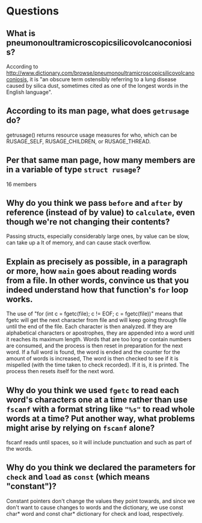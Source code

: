 # Questions

## What is pneumonoultramicroscopicsilicovolcanoconiosis?

According to http://www.dictionary.com/browse/pneumonoultramicroscopicsilicovolcanoconiosis, it is "an obscure term ostensibly referring to a lung disease caused by silica dust, sometimes cited as one of the longest words in the English language".

## According to its man page, what does `getrusage` do?

getrusage() returns resource usage measures for who, which can be RUSAGE_SELF, RUSAGE_CHILDREN, or RUSAGE_THREAD.

## Per that same man page, how many members are in a variable of type `struct rusage`?

16 members

## Why do you think we pass `before` and `after` by reference (instead of by value) to `calculate`, even though we're not changing their contents?

Passing structs, especially considerably large ones, by value can be slow, can take up a lt of memory, and can cause stack overflow.

## Explain as precisely as possible, in a paragraph or more, how `main` goes about reading words from a file. In other words, convince us that you indeed understand how that function's `for` loop works.

The use of "for (int c = fgetc(file); c != EOF; c = fgetc(file))" means that fgetc will get the next character from file and will keep going through file until the end of the file. Each character is then analyzed. If they are alphabetical characters or apostrophes, they are appended into a word unitl it reaches its maximum length. Words that are too long or contain numbers are consumed, and the process is then reset in preparation for the next word. If a full word is found, the word is ended and the counter for the amount of words is increased, The word is then checked to see if it is mispelled (with the time taken to check recorded). If it is, it is printed. The process then resets itself for the next word.

## Why do you think we used `fgetc` to read each word's characters one at a time rather than use `fscanf` with a format string like `"%s"` to read whole words at a time? Put another way, what problems might arise by relying on `fscanf` alone?

fscanf reads until spaces, so it will include punctuation and such as part of the words.

## Why do you think we declared the parameters for `check` and `load` as `const` (which means "constant")?

Constant pointers don't change the values they point towards, and since we don't want to cause changes to words and the dictionary, we use const char* word and const char* dictionary for check and load, respectively.





